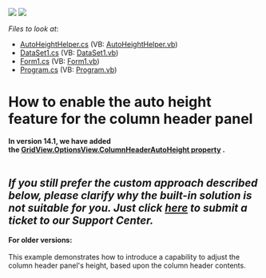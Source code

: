 <!-- default badges list -->
[![](https://img.shields.io/badge/Open_in_DevExpress_Support_Center-FF7200?style=flat-square&logo=DevExpress&logoColor=white)](https://supportcenter.devexpress.com/ticket/details/E2574)
[![](https://img.shields.io/badge/📖_How_to_use_DevExpress_Examples-e9f6fc?style=flat-square)](https://docs.devexpress.com/GeneralInformation/403183)
<!-- default badges end -->
<!-- default file list -->
*Files to look at*:

* [AutoHeightHelper.cs](./CS/WindowsApplication3/AutoHeightHelper.cs) (VB: [AutoHeightHelper.vb](./VB/WindowsApplication3/AutoHeightHelper.vb))
* [DataSet1.cs](./CS/WindowsApplication3/DataSet1.cs) (VB: [DataSet1.vb](./VB/WindowsApplication3/DataSet1.vb))
* [Form1.cs](./CS/WindowsApplication3/Form1.cs) (VB: [Form1.vb](./VB/WindowsApplication3/Form1.vb))
* [Program.cs](./CS/WindowsApplication3/Program.cs) (VB: [Program.vb](./VB/WindowsApplication3/Program.vb))
<!-- default file list end -->
# How to enable the auto height feature for the column header panel


<strong>In version 14.1, we have added the <a href="https://documentation.devexpress.com/#windowsforms/DevExpressXtraGridViewsGridGridOptionsView_ColumnHeaderAutoHeighttopic">GridView.OptionsView.ColumnHeaderAutoHeight property</a> . </strong><br /><br />
## [](https://github.com/DevExpress-Examples/multiple-selection-using-checkbox-web-style-e1271/blob/17.2.3+/Readme.md#if-you-still-prefer-the-custom-approach-described-below-please-clarify-why-the-built-in-solution-is-not-suitable-for-you-just-click---here-to-submit-a-ticket-to-our-support-center)_**If you still prefer the custom approach described below, please clarify why the built-in solution is not suitable for you. Just click  [here](https://www.devexpress.com/Support/Center/Question/Create)  to submit a ticket to our Support Center.**_  
  
<strong>For older versions: </strong><br /><br />This example demonstrates how to introduce a capability to adjust the column header panel's height, based upon the column header contents.</p>
<p> </p>

<br/>


